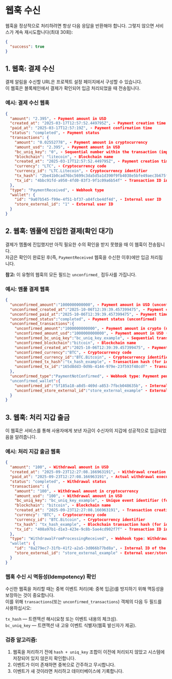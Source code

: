 # 웹훅 수신

웹훅을 정상적으로 처리하려면 항상 다음 응답을 반환해야 합니다. 그렇지 않으면 서비스가 계속 재시도합니다(최대 30회):

```json
{
  "success": true
}
```

## 1. 웹훅: 결제 수신

결제 알림을 수신할 URL은 프로젝트 설정 페이지에서 구성할 수 있습니다.  
이 웹훅은 블록체인에서 결제가 확인되어 입금 처리되었을 때 전송됩니다.

### 예시: 결제 수신 웹훅

```json
{
  "amount": "2.395", - Payment amount in USD
  "created_at": "2025-03-17T12:57:52.449795Z", - Payment creation time
  "paid_at": "2025-03-17T12:57:19Z", - Payment confirmation time
  "status": "completed", - Payment status
  "transactions": {
    "amount": "0.02552778", - Payment amount in cryptocurrency
    "amount_usd": "2.395", - Payment amount in USD
    "bc_uniq_key": "0", - Sequential number within the transaction (important for BTC-like networks; bc_uniq_key + tx_hash ensures uniqueness)
    "blockchain": "litecoin", - Blockchain name
    "created_at": "2025-03-17T12:57:52.449795Z", - Payment creation time
    "currency": "LTC", - Cryptocurrency code
    "currency_id": "LTC.Litecoin", - Cryptocurrency identifier
    "tx_hash": "2be41b0cad76bc5699c3da5d5a1d390f9fb4038e5bfe49aec3b675f9dd4515fd", - Transaction hash
    "tx_id": "4bbc91fd-a950-4fd0-83f3-9f1c09a6b54f" - Transaction ID in the merchant system
  },
  "type": "PaymentReceived", - Webhook type
  "wallet": {
    "id": "9a07b545-f99e-4f51-bf37-a84fcbe4df4d", - Internal user ID
    "store_external_id": "1" - External user ID
  }
}
```

## 2. 웹훅: 멤풀에 진입한 결제(확인 대기)

결제가 멤풀에 진입했지만 아직 필요한 수의 확인을 받지 못했을 때 이 웹훅이 전송됩니다.  
자금은 확인이 완료된 후(즉, `PaymentReceived` 웹훅을 수신한 이후)에만 입금 처리됩니다.

**참고:** 이 유형의 웹훅의 모든 필드는 `unconfirmed_` 접두사를 가집니다.

### 예시: 멤풀 결제 웹훅

```json
{
  "unconfirmed_amount":"1000000000000", - Payment amount in USD (unconfirmed)
  "unconfirmed_created_at":"2025-10-06T12:39:39.457399475", - Payment creation time (unconfirmed)
  "unconfirmed_paid_at":"2025-10-06T12:39:39.457399475", - Payment time (unconfirmed)
  "unconfirmed_status":"completed", - Payment status (unconfirmed)
  "unconfirmed_transactions":{
    "unconfirmed_amount":"1000000000000", - Payment amount in crypto (unconfirmed)
    "unconfirmed_amount_usd":"1000000000000", - Payment amount in USD (unconfirmed)
    "unconfirmed_bc_uniq_key":"bc_uniq_key_example", - Sequential transaction number (for idempotency)
    "unconfirmed_blockchain":"bitcoin", - Blockchain name
    "unconfirmed_created_at":"2025-10-06T12:39:39.457399475", - Payment creation time (unconfirmed)
    "unconfirmed_currency":"BTC", - Cryptocurrency code
    "unconfirmed_currency_id":"BTC.Bitcoin", - Cryptocurrency identifier
    "unconfirmed_tx_hash":"tx_hash_example", - Transaction hash (for idempotency)
    "unconfirmed_tx_id":"165d8dd3-0d9b-4144-979e-23f593f48cdf" - Transaction ID in the merchant system
  },
  "unconfirmed_type":"PaymentNotConfirmed", - Webhook type: Payment pending confirmation
  "unconfirmed_wallet":{
    "unconfirmed_id":"5f185a18-a8d5-469d-a853-7fbcb048635b", - Internal user ID
    "unconfirmed_store_external_id":"store_external_example" - External user ID
  }
}
```

## 3. 웹훅: 처리 지갑 출금

이 웹훅은 서비스를 통해 사용자에게 보낸 자금이 수신자의 지갑에 성공적으로 입금되었음을 알려줍니다.

### 예시: 처리 지갑 출금 웹훅

```json
{
  "amount": "100", - Withdrawal amount in USD
  "created_at": "2025-09-23T12:27:08.166963191", - Withdrawal creation time
  "paid_at": "2025-09-23T12:27:08.166963191", - Actual withdrawal execution time
  "status": "completed", - Withdrawal status
  "transactions": {
    "amount": "100", - Withdrawal amount in cryptocurrency
    "amount_usd": "100", - Withdrawal amount in USD
    "bc_uniq_key": "bc_uniq_key_example", - Unique event identifier (for idempotency)
    "blockchain": "bitcoin", - Blockchain name
    "created_at": "2025-09-23T12:27:08.166963191", - Transaction creation time
    "currency": "BTC", - Cryptocurrency code
    "currency_id": "BTC.Bitcoin", - Cryptocurrency identifier
    "tx_hash": "tx_hash_example", - Blockchain transaction hash (for idempotency)
    "tx_id": "408a97b1-d1e3-423e-9c8b-5ae4cd902f7f" - Transaction ID in the merchant system
  },
  "type": "WithdrawalFromProcessingReceived", - Webhook type: Withdrawal completed notification
  "wallet": {
    "id": "8a279ec7-31fb-41f2-a2a5-3d066b77bd8a", - Internal ID of the sender’s (processing) wallet
    "store_external_id": "store_external_example" - External user/store ID
  }
}
```

### 웹훅 수신 시 멱등성(Idempotency) 확인

수신한 웹훅을 처리할 때는 중복 이벤트 처리(예: 중복 입금)를 방지하기 위해 멱등성을 보장하는 것이 중요합니다.  
이를 위해 `transactions`(또는 `unconfirmed_transactions`) 객체의 다음 두 필드를 사용하십시오:

`tx_hash` — 트랜잭션 해시(요청 또는 이벤트 내용의 체크섬).  
`bc_uniq_key` — 트랜잭션 내 고유 이벤트 식별자(웹훅 발신자가 제공).

### 검증 알고리즘:
1. 웹훅을 처리하기 전에 `hash + uniq_key` 조합이 이전에 처리되지 않았고 시스템에 저장되어 있지 않은지 확인합니다.
2. 이벤트가 이미 존재하면 중복으로 간주하고 무시합니다.
3. 이벤트가 새 것이라면 처리하고 데이터베이스에 기록합니다.